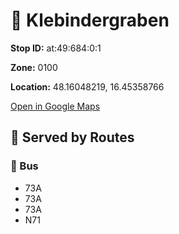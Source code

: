 # 🚉 Klebindergraben


**Stop ID:** at:49:684:0:1

**Zone:** 0100

**Location:** 48.16048219, 16.45358766

[Open in Google Maps](https://www.google.com/maps?q=48.16048219,16.45358766)

## 🚆 Served by Routes

### 🚌 Bus
- 73A
- 73A
- 73A
- N71